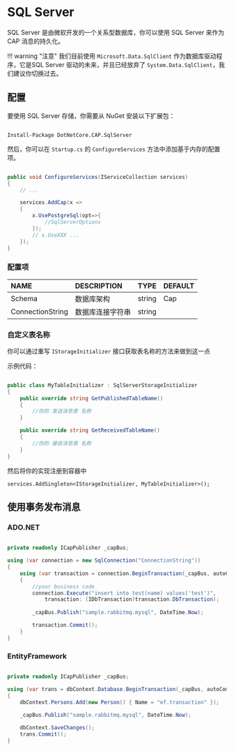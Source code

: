 # SQL Server

SQL Server 是由微软开发的一个关系型数据库，你可以使用 SQL Server 来作为 CAP 消息的持久化。

!!! warning "注意"
    我们目前使用 `Microsoft.Data.SqlClient` 作为数据库驱动程序，它是SQL Server 驱动的未来，并且已经放弃了 `System.Data.SqlClient`，我们建议你切换过去。

## 配置

要使用 SQL Server 存储，你需要从 NuGet 安装以下扩展包：

```shell

Install-Package DotNetCore.CAP.SqlServer

```

然后，你可以在 `Startup.cs` 的 `ConfigureServices` 方法中添加基于内存的配置项。

```csharp

public void ConfigureServices(IServiceCollection services)
{
    // ...

    services.AddCap(x =>
    {
        x.UsePostgreSql(opt=>{
            //SqlServerOptions
        }); 
        // x.UseXXX ...
    });
}

```

### 配置项

NAME | DESCRIPTION | TYPE | DEFAULT
:---|:---|---|:---
Schema | 数据库架构 | string | Cap
ConnectionString | 数据库连接字符串 | string | 

### 自定义表名称

你可以通过重写 `IStorageInitializer` 接口获取表名称的方法来做到这一点

示例代码：

```C#

public class MyTableInitializer : SqlServerStorageInitializer
{
    public override string GetPublishedTableName()
    {
        //你的 发送消息表 名称
    }

    public override string GetReceivedTableName()
    {
        //你的 接收消息表 名称
    }
}
```
然后将你的实现注册到容器中

```
services.AddSingleton<IStorageInitializer, MyTableInitializer>();
```

## 使用事务发布消息

### ADO.NET 

```csharp

private readonly ICapPublisher _capBus;

using (var connection = new SqlConnection("ConnectionString"))
{
    using (var transaction = connection.BeginTransaction(_capBus, autoCommit: false))
    {
        //your business code
        connection.Execute("insert into test(name) values('test')", 
            transaction: (IDbTransaction)transaction.DbTransaction);
        
        _capBus.Publish("sample.rabbitmq.mysql", DateTime.Now);

        transaction.Commit();
    }
}
```

### EntityFramework

```csharp

private readonly ICapPublisher _capBus;

using (var trans = dbContext.Database.BeginTransaction(_capBus, autoCommit: false))
{
    dbContext.Persons.Add(new Person() { Name = "ef.transaction" });
    
    _capBus.Publish("sample.rabbitmq.mysql", DateTime.Now);

    dbContext.SaveChanges();
    trans.Commit();
}

```
